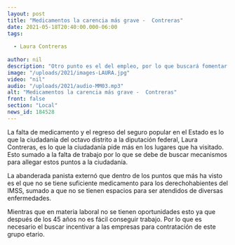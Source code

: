 ```yaml
---
layout: post
title: "Medicamentos la carencia más grave -  Contreras"
date: 2021-05-18T20:40:00.000-06:00
tags:
  
  - Laura Contreras
  
author: nil
description: "Otro punto es el del empleo, por lo que buscará fomentar a empleadores para contratar personas de edades superiores a 35 años."
image: "/uploads/2021/images-LAURA.jpg"
video: "nil"
audio: "/uploads/2021/audio-MM03.mp3"
alt: "Medicamentos la carencia más grave -  Contreras"
front: false
section: "Local"
news_id: 184528
---
```


La falta de medicamento y el regreso del seguro popular en el Estado es lo que la ciudadanía del octavo distrito a la diputación federal, Laura Contreras, es lo que la ciudadanía pide más en los lugares que ha visitado. Esto sumado a la falta de trabajo por lo que se debe de buscar mecanismos para allegar estos puntos a la ciudadanía.

La abanderada panista externó que dentro de los puntos que más ha visto es el que no se tiene suficiente medicamento para los derechohabientes del IMSS, sumado a que no se tienen espacios para ser atendidos de diversas enfermedades.

Mientras que en materia laboral no se tienen oportunidades esto ya que después de los 45 años no es fácil conseguir trabajo. Por lo que es necesario el buscar incentivar a las empresas para contratación de este grupo etario.
